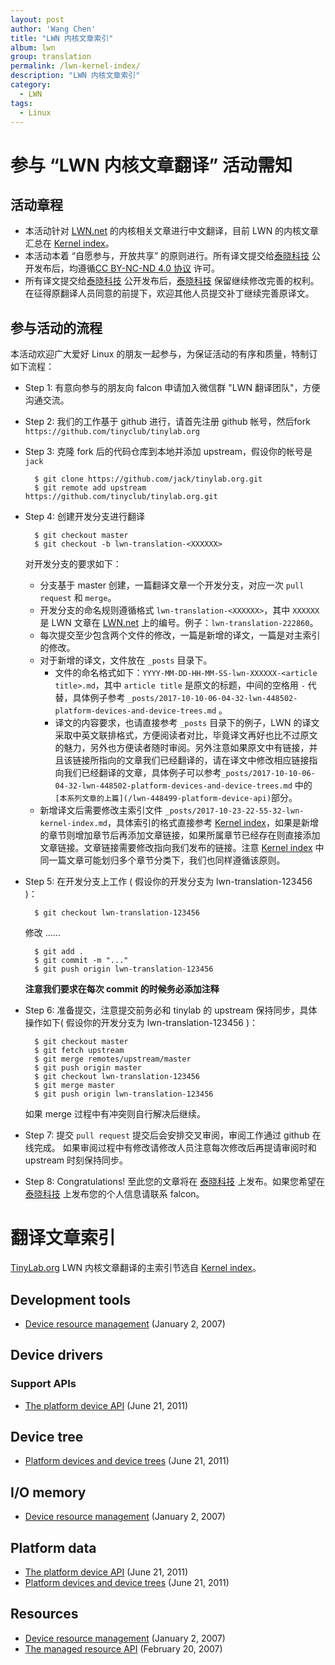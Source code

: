 ```yaml
---
layout: post
author: 'Wang Chen'
title: "LWN 内核文章索引"
album: lwn
group: translation
permalink: /lwn-kernel-index/
description: "LWN 内核文章索引"
category:
  - LWN
tags:
  - Linux
---
```


# 参与 “LWN 内核文章翻译” 活动需知

## 活动章程

- 本活动针对 [LWN.net](https://lwn.net/) 的内核相关文章进行中文翻译，目前 LWN 的内核文章汇总在 [Kernel index](https://lwn.net/Kernel/Index/)。
- 本活动本着 “自愿参与，开放共享” 的原则进行。所有译文提交给[泰晓科技](http://www.tinylab.org/) 公开发布后，均遵循[CC BY-NC-ND 4.0 协议](http://creativecommons.org/licenses/by-nc-nd/4.0/) 许可。
- 所有译文提交给[泰晓科技](http://www.tinylab.org/) 公开发布后，[泰晓科技](http://www.tinylab.org/) 保留继续修改完善的权利。在征得原翻译人员同意的前提下，欢迎其他人员提交补丁继续完善原译文。

## 参与活动的流程

本活动欢迎广大爱好 Linux 的朋友一起参与，为保证活动的有序和质量，特制订如下流程：

- Step 1: 有意向参与的朋友向 falcon 申请加入微信群 "LWN 翻译团队"，方便沟通交流。
- Step 2: 我们的工作基于 github 进行，请首先注册 github 帐号，然后fork `https://github.com/tinyclub/tinylab.org`
- Step 3: 克隆 fork 后的代码仓库到本地并添加 upstream，假设你的帐号是 `jack`
	
		$ git clone https://github.com/jack/tinylab.org.git
		$ git remote add upstream https://github.com/tinyclub/tinylab.org.git
		
- Step 4: 创建开发分支进行翻译

		$ git checkout master
		$ git checkout -b lwn-translation-<XXXXXX>

	对开发分支的要求如下：
	- 分支基于 master 创建，一篇翻译文章一个开发分支，对应一次 `pull request` 和 `merge`。
	- 开发分支的命名规则遵循格式 `lwn-translation-<XXXXXX>`，其中 `XXXXXX` 是 LWN 文章在 [LWN.net](https://lwn.net/) 上的编号。例子：`lwn-translation-222860`。
	- 每次提交至少包含两个文件的修改，一篇是新增的译文，一篇是对主索引的修改。
	- 对于新增的译文，文件放在 `_posts` 目录下。
		- 文件的命名格式如下：`YYYY-MM-DD-HH-MM-SS-lwn-XXXXXX-<article title>.md`，其中 `article title` 是原文的标题，中间的空格用 `-` 代替，具体例子参考 `_posts/2017-10-10-06-04-32-lwn-448502-platform-devices-and-device-trees.md` 。
		- 译文的内容要求，也请直接参考 `_posts` 目录下的例子，LWN 的译文采取中英文联排格式，方便阅读者对比，毕竟译文再好也比不过原文的魅力，另外也方便读者随时审阅。另外注意如果原文中有链接，并且该链接所指向的文章我们已经翻译的，请在译文中修改相应链接指向我们已经翻译的文章，具体例子可以参考`_posts/2017-10-10-06-04-32-lwn-448502-platform-devices-and-device-trees.md` 中的 `[本系列文章的上篇](/lwn-448499-platform-device-api)`部分。
	- 新增译文后需要修改主索引文件 `_posts/2017-10-23-22-55-32-lwn-kernel-index.md`，具体索引的格式直接参考 [Kernel index](https://lwn.net/Kernel/Index/)，如果是新增的章节则增加章节后再添加文章链接，如果所属章节已经存在则直接添加文章链接。文章链接需要修改指向我们发布的链接。注意 [Kernel index](https://lwn.net/Kernel/Index/) 中同一篇文章可能划归多个章节分类下，我们也同样遵循该原则。

- Step 5: 在开发分支上工作 ( 假设你的开发分支为 lwn-translation-123456 )：
		
		$ git checkout lwn-translation-123456
		
	修改 ......
	
		$ git add .
		$ git commit -m "..."
		$ git push origin lwn-translation-123456

	**注意我们要求在每次 commit 的时候务必添加注释**
	
- Step 6: 准备提交，注意提交前务必和 tinylab 的 upstream 保持同步，具体操作如下( 假设你的开发分支为 lwn-translation-123456 )：

		$ git checkout master
		$ git fetch upstream
		$ git merge remotes/upstream/master
		$ git push origin master
		$ git checkout lwn-translation-123456 
		$ git merge master
		$ git push origin lwn-translation-123456
		
	如果 merge 过程中有冲突则自行解决后继续。

- Step 7: 提交 `pull request`
	提交后会安排交叉审阅，审阅工作通过 github 在线完成。
如果审阅过程中有修改请修改人员注意每次修改后再提请审阅时和 upstream 时刻保持同步。
	
- Step 8: Congratulations! 至此您的文章将在 [泰晓科技](http://www.tinylab.org/) 上发布。如果您希望在 [泰晓科技](http://www.tinylab.org/) 上发布您的个人信息请联系 falcon。

	 

# 翻译文章索引

[TinyLab.org][1] LWN 内核文章翻译的主索引节选自 [Kernel index](https://lwn.net/Kernel/Index/)。

## Development tools

- [Device resource management](/lwn-215996-device-resource-management) (January 2, 2007)

## Device drivers

### Support APIs

- [The platform device API](/lwn-448499-platform-device-api) (June 21, 2011)

## Device tree

- [Platform devices and device trees](/lwn-448502-platform-devices-and-device-trees) (June 21, 2011)

## I/O memory

- [Device resource management](/lwn-215996-device-resource-management) (January 2, 2007)

## Platform data

- [The platform device API](/lwn-448499-platform-device-api) (June 21, 2011)
- [Platform devices and device trees](/lwn-448502-platform-devices-and-device-trees) (June 21, 2011)

## Resources

- [Device resource management](/lwn-215996-device-resource-management) (January 2, 2007)
- [The managed resource API](/lwn-222860-the-managed-resource-api) (February 20, 2007)

[1]: http://tinylab.org
